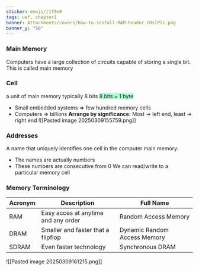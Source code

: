 ```yaml
---
sticker: emoji//1f9e0
tags: uef, chapter1
banner: Attachments/covers/How-to-install-RAM-header_tOslPlc.png
banner_y: "50"
---
```

### Main Memory
Computers have a large collection of circuits capable of storing a single bit. This is called main memory
### Cell
a unit of main memory typically 8 bits
<span style="background:#affad1">8 bits = 1 byte</span>
- Small embedded systems => few hundred memory cells
- Computers => billions
**Arrange by significance:** Most -> left end, least -> right end
![[Pasted image 20250309155759.png]]

### Addresses
A name that uniquely identifies one cell in the computer main memory:
- The names are actually numbers
- These numbers are consecutive from 0
We can read/write to a particular memory cell

### Memory Terminology
|Acronym|Description|Full Name|
|----|----|----|
|RAM|Easy acces at anytime and any order|Random Access Memory|
|DRAM|Smaller and faster that a flipflop|Dynamic Random Access Memory|
|SDRAM|Even faster technology|Synchronous DRAM|
![[Pasted image 20250309161215.png]]

